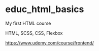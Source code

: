 # educ_html_basics
My first HTML course 

HTML, SCSS, CSS, Flexbox


https://www.udemy.com/course/frontend/
